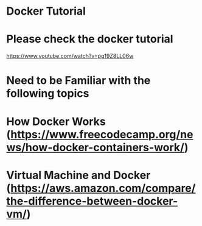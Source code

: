 # Docker Tutorial

# Please check the docker tutorial

https://www.youtube.com/watch?v=pg19Z8LL06w

# Need to be Familiar with the following topics

# How Docker Works (https://www.freecodecamp.org/news/how-docker-containers-work/)

# Virtual Machine and Docker (https://aws.amazon.com/compare/the-difference-between-docker-vm/)